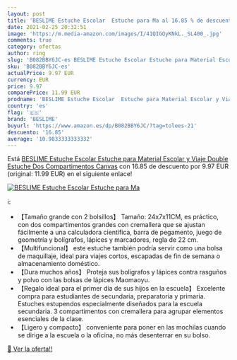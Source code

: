 ```yaml
---
layout: post
title: 'BESLIME Estuche Escolar  Estuche para Ma al 16.85 % de descuento'
date: 2021-02-25 20:32:51
image: 'https://m.media-amazon.com/images/I/41QIGQyKNkL._SL400_.jpg'
comments: true
category: ofertas
author: ring
slug: 'B082BBY6JC-es BESLIME Estuche Escolar Estuche para Material Escolar y...'
sku: 'B082BBY6JC-es'
actualPrice: 9.97 EUR
currency: EUR
price: 9.97
comparePrice: 11.99 EUR
prodname: 'BESLIME Estuche Escolar  Estuche para Material Escolar y Viaje Double Estuche Dos Compartimentos  Canvas'
country: 'es'
flag: '🇪🇸'
brand: 'BESLIME'
buyurl: 'https://www.amazon.es/dp/B082BBY6JC/?tag=tolees-21'
descuento: '16.85'
average: '10.9833333333332'
---
```


Está [BESLIME Estuche Escolar  Estuche para Material Escolar y Viaje Double Estuche Dos Compartimentos  Canvas](https://www.amazon.es/dp/B082BBY6JC/?tag=tolees-21) con 16.85 de descuento por 9.97 EUR (original: 11.99 EUR) en el siguiente enlace!

[![BESLIME Estuche Escolar  Estuche para Ma](https://m.media-amazon.com/images/I/41QIGQyKNkL._SL400_.jpg)](https://www.amazon.es/dp/B082BBY6JC/?tag=tolees-21)

ℹ️:

- 【Tamaño grande con 2 bolsillos】 Tamaño: 24x7x11CM, es práctico, con dos compartimentos grandes con cremallera que se ajustan fácilmente a una calculadora científica, barra de pegamento, juego de geometría y bolígrafos, lápices y marcadores, regla de 22 cm.
- 【Multifuncional】 este estuche también podría servir como una bolsa de maquillaje, ideal para viajes cortos, escapadas de fin de semana o almacenamiento doméstico.
- 【Dura muchos años】 Proteja sus bolígrafos y lápices contra rasguños y polvo con las bolsas de lápices Maomaoyu.
- 【Regalo ideal para el primer día de sus hijos en la escuela】 Excelente compra para estudiantes de secundaria, preparatoria y primaria. Estuches estupendos especialmente diseñados para la escuela secundaria. 3 compartimentos con cremallera para agrupar elementos esenciales de la clase.
- 【Ligero y compacto】 conveniente para poner en las mochilas cuando se dirige a la escuela o la oficina, no más desenterrar en su bolso.

[🛒 Ver la oferta!!](https://www.amazon.es/dp/B082BBY6JC/?tag=tolees-21)
